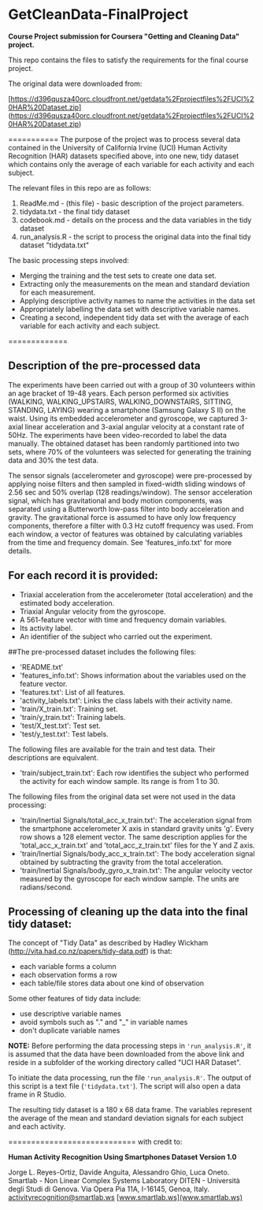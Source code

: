 # GetCleanData-FinalProject
**Course Project submission for Coursera "Getting and Cleaning Data" project.**

This repo contains the files to satisfy the requirements for the final course project.  

The original data were downloaded from:

[https://d396qusza40orc.cloudfront.net/getdata%2Fprojectfiles%2FUCI%20HAR%20Dataset.zip]
(https://d396qusza40orc.cloudfront.net/getdata%2Fprojectfiles%2FUCI%20HAR%20Dataset.zip)



===========
The purpose of the project was to process several data contained in the University of California Irvine (UCI) Human Activity Recognition (HAR) datasets specified above, into one new, tidy dataset which contains only the average of each variable for each activity and each subject.

The relevant files in this repo are as follows:
 1. ReadMe.md - (this file) - basic description of the project parameters.
 2. tidydata.txt - the final tidy dataset
 3. codebook.md - details on the process and the data variables in the tidy dataset
 4. run_analysis.R - the script to process the original data into the final tidy dataset "tidydata.txt"

The basic processing steps involved: 
* Merging the training and the test sets to create one data set.
* Extracting only the measurements on the mean and standard deviation for each measurement.
* Applying descriptive activity names to name the activities in the data set
* Appropriately labelling the data set with descriptive variable names.
* Creating a second, independent tidy data set with the average of each variable for each activity and each subject.

=============

## Description of the pre-processed data

The experiments have been carried out with a group of 30 volunteers within an age bracket of 19-48 years. Each person performed six activities (WALKING, WALKING_UPSTAIRS, WALKING_DOWNSTAIRS, SITTING, STANDING, LAYING) wearing a smartphone (Samsung Galaxy S II) on the waist. Using its embedded accelerometer and gyroscope, we captured 3-axial linear acceleration and 3-axial angular velocity at a constant rate of 50Hz. The experiments have been video-recorded to label the data manually. The obtained dataset has been randomly partitioned into two sets, where 70% of the volunteers was selected for generating the training data and 30% the test data. 

The sensor signals (accelerometer and gyroscope) were pre-processed by applying noise filters and then sampled in fixed-width sliding windows of 2.56 sec and 50% overlap (128 readings/window). The sensor acceleration signal, which has gravitational and body motion components, was separated using a Butterworth low-pass filter into body acceleration and gravity. The gravitational force is assumed to have only low frequency components, therefore a filter with 0.3 Hz cutoff frequency was used. From each window, a vector of features was obtained by calculating variables from the time and frequency domain. See 'features_info.txt' for more details. 

## For each record it is provided:
- Triaxial acceleration from the accelerometer (total acceleration) and the estimated body acceleration.
- Triaxial Angular velocity from the gyroscope. 
- A 561-feature vector with time and frequency domain variables. 
- Its activity label. 
- An identifier of the subject who carried out the experiment.

##The pre-processed dataset includes the following files:
- 'README.txt'
- 'features_info.txt': Shows information about the variables used on the feature vector.
- 'features.txt': List of all features.
- 'activity_labels.txt': Links the class labels with their activity name.
- 'train/X_train.txt': Training set.
- 'train/y_train.txt': Training labels.
- 'test/X_test.txt': Test set.
- 'test/y_test.txt': Test labels.

The following files are available for the train and test data. Their descriptions are equivalent. 
- 'train/subject_train.txt': Each row identifies the subject who performed the activity for each window sample. Its range is from 1 to 30. 

The following files from the original data set were not used in the data processing:
- 'train/Inertial Signals/total_acc_x_train.txt': The acceleration signal from the smartphone accelerometer X axis in standard gravity units 'g'. Every row shows a 128 element vector. The same description applies for the 'total_acc_x_train.txt' and 'total_acc_z_train.txt' files for the Y and Z axis. 
- 'train/Inertial Signals/body_acc_x_train.txt': The body acceleration signal obtained by subtracting the gravity from the total acceleration. 
- 'train/Inertial Signals/body_gyro_x_train.txt': The angular velocity vector measured by the gyroscope for each window sample. The units are radians/second. 

## Processing of cleaning up the data into the final tidy dataset:

The concept of "Tidy Data" as described by Hadley Wickham (http://vita.had.co.nz/papers/tidy-data.pdf) is that:
* each variable forms a column
* each observation forms a row
* each table/file stores data about one kind of observation

Some other features of tidy data include:
* use descriptive variable names
* avoid symbols such as "." and "_" in variable names
* don't duplicate variable names


**NOTE:** Before performing the data processing steps in `'run_analysis.R'`, it is assumed that the data have been downloaded from the above link and reside in a subfolder of the working directory called "UCI HAR Dataset".  

To initiate the data processing, run the file `'run_analysis.R'`.  The output of this script is a text file (`'tidydata.txt'`). The script will also open a data frame in R Studio.

The resulting tidy dataset is a 180 x 68 data frame.  The variables represent the average of the mean and standard deviation signals for each subject and each activity.



============================
with credit to:

**Human Activity Recognition Using Smartphones Dataset Version 1.0** 

Jorge L. Reyes-Ortiz, Davide Anguita, Alessandro Ghio, Luca Oneto.
Smartlab - Non Linear Complex Systems Laboratory
DITEN - Università degli Studi di Genova.
Via Opera Pia 11A, I-16145, Genoa, Italy.
activityrecognition@smartlab.ws
[www.smartlab.ws](www.smartlab.ws)

